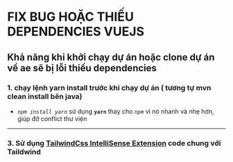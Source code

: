 # FIX BUG HOẶC THIẾU DEPENDENCIES VUEJS
## Khả năng khi khởi chạy dự án hoặc clone dự án về ae sẽ bị lỗi thiếu dependencies

### 1. chạy lệnh yarn install trước khi chạy dự  án ( tương tự mvn clean install bên java)
- *`npm install yarn`* sử dụng **`yarn`** thay cho *`npm`* vì nó nhanh và nhẹ hơn, giúp đỡ conflict thư viện
---

### 3. Sử dụng [TailwindCss IntelliSense Extension](https://marketplace.visualstudio.com/items?itemName=bradlc.vscode-tailwindcss) code chung với Taildwind